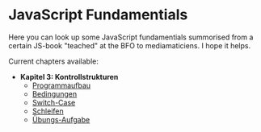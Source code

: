 # JavaScript Fundamentials

Here you can look up some JavaScript fundamentials summorised from a certain JS-book "teached" at the BFO to mediamaticiens. I hope it helps.

Current chapters available:

* **Kapitel 3: Kontrollstrukturen**
    * [Programmaufbau](kp-3-kontrollstrukturen/programmaufbau.md)
    * [Bedingungen](kp-3-kontrollstrukturen/bedingungen.md)
    * [Switch-Case](kp-3-kontrollstrukturen/switch-case.md)
    * [Schleifen](kp-3-kontrollstrukturen/schleifen.md)
    * [Übungs-Aufgabe](kp-3-kontrollstrukturen/uebungs-aufgabe.md)